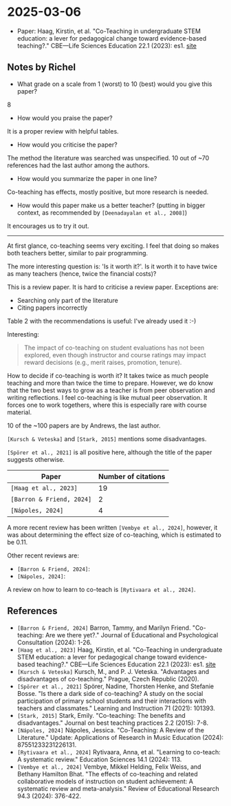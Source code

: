 # 2025-03-06

- Paper: Haag, Kirstin, et al. "Co-Teaching in undergraduate STEM
  education: a lever for pedagogical change toward evidence-based teaching?."
  CBE—Life Sciences Education 22.1 (2023): es1.
  [site](https://pmc.ncbi.nlm.nih.gov/articles/PMC10074276/)

## Notes by Richel

- What grade on a scale from 1 (worst) to 10 (best) would you give this paper?

8

- How would you praise the paper?

It is a proper review with helpful tables.

- How would you criticise the paper?

The method the literature was searched was unspecified.
10 out of ~70 references had the last author among the authors.

- How would you summarize the paper in one line?

Co-teaching has effects, mostly positive, but more research is needed.

- How would this paper make us a better teacher?
  (putting in bigger context, as recommended by `[Deenadayalan et al., 2008]`)

It encourages us to try it out.

---

At first glance, co-teaching seems very exciting.
I feel that doing so makes both teachers better,
similar to pair programming.

The more interesting question is: 'Is it worth it?'.
Is it worth it to have twice as many teachers (hence, twice
the financial costs)?

This is a review paper. It is hard to criticise a review paper.
Exceptions are:

- Searching only part of the literature
- Citing papers incorrectly

Table 2 with the recommendations is useful: I've already used it :-)

Interesting:

> The impact of co-teaching on student evaluations has not been explored,
> even though instructor and course ratings may impact reward
> decisions (e.g., merit raises, promotion, tenure).

How to decide if co-teaching is worth it?
It takes twice as much people teaching and more than twice the time to prepare.
However, we do know that the two best ways to grow as a teacher is from
peer observation and writing reflections. I feel co-teaching is like
mutual peer observation. It forces one to work togethers, where this is
especially rare with course material.


10 of the ~100 papers are by Andrews, the last author.

`[Kursch & Veteska]` and `[Stark, 2015]` mentions some disadvantages.

`[Spörer et al., 2021]` is all positive here, although the title
of the paper suggests otherwise.

Paper                    |Number of citations
-------------------------|-------------------
`[Haag et al., 2023]`    |19
`[Barron & Friend, 2024]`|2
`[Nápoles, 2024]`        |4

A more recent review has been written `[Vembye et al., 2024]`,
however, it was about determining the effect size
of co-teaching, which is estimated to be 0.11.

Other recent reviews are:

- `[Barron & Friend, 2024]`:
- `[Nápoles, 2024]`:

A review on how to learn to co-teach is `[Rytivaara et al., 2024]`.

## References

<!-- markdownlint-disable MD013 --><!-- Keep references on one line per reference, hence will break 80 characters per line -->

- `[Barron & Friend, 2024]` Barron, Tammy, and Marilyn Friend. "Co-teaching: Are we there yet?." Journal of Educational and Psychological Consultation (2024): 1-26.
- `[Haag et al., 2023]` Haag, Kirstin, et al. "Co-Teaching in undergraduate STEM education: a lever for pedagogical change toward evidence-based teaching?." CBE—Life Sciences Education 22.1 (2023): es1. [site](https://pmc.ncbi.nlm.nih.gov/articles/PMC10074276/)
- `[Kursch & Veteska]` Kursch, M., and P. J. Veteska. "Advantages and disadvantages of co-teaching." Prague, Czech Republic (2020).
- `[Spörer et al., 2021]` Spörer, Nadine, Thorsten Henke, and Stefanie Bosse. "Is there a dark side of co-teaching? A study on the social participation of primary school students and their interactions with teachers and classmates." Learning and Instruction 71 (2021): 101393.
- `[Stark, 2015]` Stark, Emily. "Co-teaching: The benefits and disadvantages." Journal on best teaching practices 2.2 (2015): 7-8.
- `[Nápoles, 2024]` Nápoles, Jessica. "Co-Teaching: A Review of the Literature." Update: Applications of Research in Music Education (2024): 87551233231226131.
- `[Rytivaara et al., 2024]` Rytivaara, Anna, et al. "Learning to co-teach: A systematic review." Education Sciences 14.1 (2024): 113.
- `[Vembye et al., 2024]` Vembye, Mikkel Helding, Felix Weiss, and Bethany Hamilton Bhat. "The effects of co-teaching and related collaborative models of instruction on student achievement: A systematic review and meta-analysis." Review of Educational Research 94.3 (2024): 376-422.

<!-- markdownlint-enable MD013 -->
